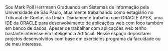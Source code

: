 Sou Mark Poll Herrmann
Graduando em Sistemas de informação pela Universidade de São Paulo, atualmente trabalhando como estagiário no Tribunal de Contas da União.
Diariamente trabalho com ORACLE APEX, uma IDE da ORACLE para desenvolvimento de aplicações web com foco também em banco de dados.
Apesar de trabalhar com aplicações web tenho bastante interesse em Inteligência Artificial.
Nesse espaço depositarei projetos desenvolvidos com base em exercícios programa da faculdade ou de meu interesse.
